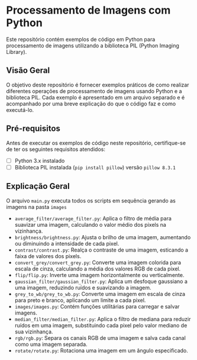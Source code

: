 # Processamento de Imagens com Python

Este repositório contém exemplos de código em Python para processamento de imagens utilizando a biblioteca PIL (Python Imaging Library).

## Visão Geral

O objetivo deste repositório é fornecer exemplos práticos de como realizar diferentes operações de processamento de imagens usando Python e a biblioteca PIL. Cada exemplo é apresentado em um arquivo separado e é acompanhado por uma breve explicação do que o código faz e como executá-lo.

## Pré-requisitos

Antes de executar os exemplos de código neste repositório, certifique-se de ter os seguintes requisitos atendidos:

* [ ] Python 3.x instalado
* [ ] Biblioteca PIL instalada (`pip install pillow`) versão `pillow 8.3.1`

## Explicação Geral

O arquivo `main.py` executa todos os scripts em sequência gerando as imagens na pasta `images`

* `average_filter/average_filter.py`: Aplica o filtro de média para suavizar uma imagem, calculando o valor médio dos pixels na vizinhança.
* `brightness/brightness.py`: Ajusta o brilho de uma imagem, aumentando ou diminuindo a intensidade de cada pixel.
* `contrast/contrast.py`: Realça o contraste de uma imagem, esticando a faixa de valores dos pixels.
* `convert_grey/convert_grey.py`: Converte uma imagem colorida para escala de cinza, calculando a média dos valores RGB de cada pixel.
* `flip/flip.py`: Inverte uma imagem horizontalmente ou verticalmente.
* `gaussian_filter/gaussian_filter.py`: Aplica um desfoque gaussiano a uma imagem, reduzindo ruídos e suavizando a imagem.
* `grey_to_wb/grey_to_wb.py`: Converte uma imagem em escala de cinza para preto e branco, aplicando um limite a cada pixel.
* `images/images.py`: Contém funções utilitárias para carregar e salvar imagens.
* `median_filter/median_filter.py`: Aplica o filtro de mediana para reduzir ruídos em uma imagem, substituindo cada pixel pelo valor mediano de sua vizinhança.
* `rgb/rgb.py`: Separa os canais RGB de uma imagem e salva cada canal como uma imagem separada.
* `rotate/rotate.py`: Rotaciona uma imagem em um ângulo especificado.
